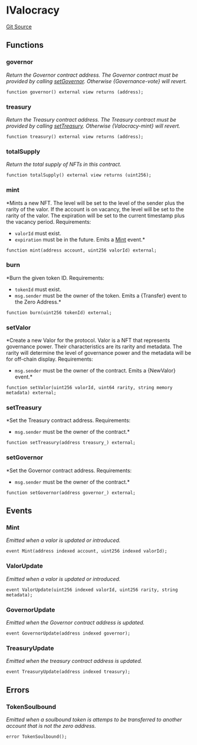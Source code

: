 # IValocracy
[Git Source](https://github.com/w3b3d3v/valocracy-contracts/blob/4dd7e8efca2b95983b263ee58c9706887af43545/src/interfaces/IValocracy.sol)


## Functions
### governor

*Return the Governor contract address.
The Governor contract must be provided by calling [setGovernor](/src/interfaces/IValocracy.sol/interface.IValocracy.md#setgovernor).
Otherwise {Governance-vote} will revert.*


```solidity
function governor() external view returns (address);
```

### treasury

*Return the Treasury contract address.
The Treasury contract must be provided by calling [setTreasury](/src/interfaces/IValocracy.sol/interface.IValocracy.md#settreasury).
Otherwise {Valocracy-mint} will revert.*


```solidity
function treasury() external view returns (address);
```

### totalSupply

*Return the total supply of NFTs in this contract.*


```solidity
function totalSupply() external view returns (uint256);
```

### mint

*Mints a new NFT.
The level will be set to the level of the sender plus the rarity of the
valor. If the account is on vacancy, the level will be set to the rarity
of the valor. The expiration will be set to the current timestamp plus
the vacancy period.
Requirements:
- `valorId` must exist.
- `expiration` must be in the future.
Emits a [Mint](/src/interfaces/IValocracy.sol/interface.IValocracy.md#mint) event.*


```solidity
function mint(address account, uint256 valorId) external;
```

### burn

*Burn the given token ID.
Requirements:
- `tokenId` must exist.
- `msg.sender` must be the owner of the token.
Emits a {Transfer} event to the Zero Address.*


```solidity
function burn(uint256 tokenId) external;
```

### setValor

*Create a new Valor for the protocol.
Valor is a NFT that represents governance power. Their characteristics
are its rarity and metadata. The rarity will determine the level of
governance power and the metadata will be for off-chain display.
Requirements:
- `msg.sender` must be the owner of the contract.
Emits a {NewValor} event.*


```solidity
function setValor(uint256 valorId, uint64 rarity, string memory metadata) external;
```

### setTreasury

*Set the Treasury contract address.
Requirements:
- `msg.sender` must be the owner of the contract.*


```solidity
function setTreasury(address treasury_) external;
```

### setGovernor

*Set the Governor contract address.
Requirements:
- `msg.sender` must be the owner of the contract.*


```solidity
function setGovernor(address governor_) external;
```

## Events
### Mint
*Emitted when a valor is updated or introduced.*


```solidity
event Mint(address indexed account, uint256 indexed valorId);
```

### ValorUpdate
*Emitted when a valor is updated or introduced.*


```solidity
event ValorUpdate(uint256 indexed valorId, uint256 rarity, string metadata);
```

### GovernorUpdate
*Emitted when the Governor contract address is updated.*


```solidity
event GovernorUpdate(address indexed governor);
```

### TreasuryUpdate
*Emitted when the treasury contract address is updated.*


```solidity
event TreasuryUpdate(address indexed treasury);
```

## Errors
### TokenSoulbound
*Emitted when a soulbound token is attemps to be transferred to
another account that is not the zero address.*


```solidity
error TokenSoulbound();
```

